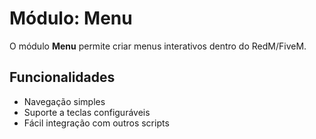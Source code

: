 # Módulo: Menu

O módulo **Menu** permite criar menus interativos dentro do RedM/FiveM.

## Funcionalidades
- Navegação simples
- Suporte a teclas configuráveis
- Fácil integração com outros scripts